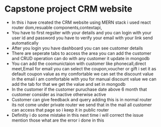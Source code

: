 
<h1>Capstone project CRM website</h1>
<ul>
  <li>In this i have created the CRM website using MERN stack i used react router dom,resuable components,contextapi,</li>
  <li>You have to first regsiter with your details and you can login with your user id and password  you have to verify your email with your link send automatically</li>
  <li>After you login you have dashboard you can see customer details </li>
  <li>There are seperate tabs to access the area you can add the customer and CRUD operation can do with any customer it update in mongodb</li>
  <li>You can add the coomunictaion with customer like phonecall,direct meet,Email for email you can select the coupon,voucher or gift i set it as default coupon value as my comfortable we can set the discount value in the email i am comfortable with you for manual discount value we can add the tab for that we get the value and set in mongodb </li>
  <li>In the customer if the customer puruchase date above 6 month that customer consider as inactive otherwise active</li>
  <li> Customer can give feedback and query adding this is in normal router its not come under private router we send that in the mail all customer can access that page so i keep it in public router</li>
  <li>Definitly i do some mistake in this next time i will correct the issue mention those what are the error i done in this</li>
</ul>
